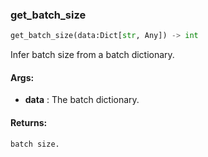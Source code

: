

### get_batch_size
```python
get_batch_size(data:Dict[str, Any]) -> int
```
Infer batch size from a batch dictionary.



#### Args:

* **data** :  The batch dictionary.

#### Returns:
    batch size.